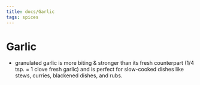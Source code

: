 ```yaml
---
title: docs/Garlic
tags: spices
---
```


# Garlic
- granulated garlic is more biting & stronger than its fresh counterpart (1/4 tsp. = 1 clove fresh garlic) and is perfect for slow-cooked dishes like stews, curries, blackened dishes, and rubs.